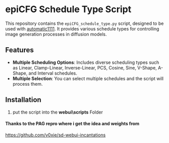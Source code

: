 # epiCFG Schedule Type Script

This repository contains the `epiCFG_schedule_type.py` script, designed to be used with [automatic1111](https://github.com/AUTOMATIC1111/stable-diffusion-webui). It provides various schedule types for controlling image generation processes in diffusion models.

## Features

- **Multiple Scheduling Options**: Includes diverse scheduling types such as Linear, Clamp-Linear, Inverse-Linear, PCS, Cosine, Sine, V-Shape, A-Shape, and Interval schedules.
- **Multiple Selection**: You can select multiple schedules and the script will process them.

## Installation

1. put the script into the **webui\scripts** Folder

#### Thanks to the PAG repro where i get the idea and weights from
https://github.com/v0xie/sd-webui-incantations

